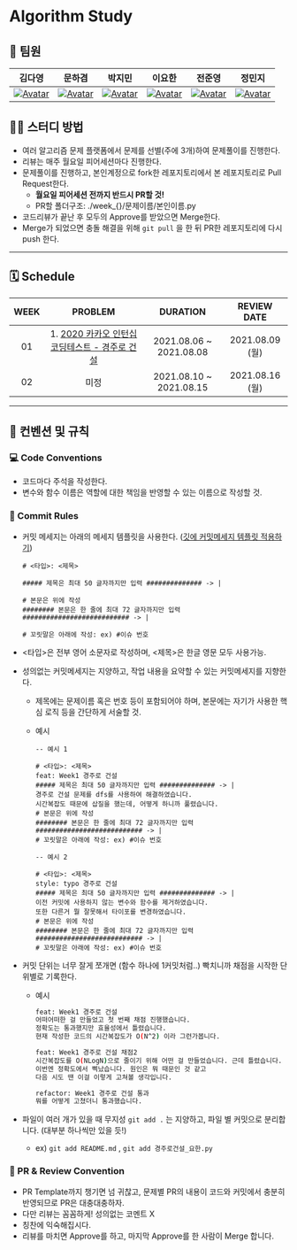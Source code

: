 # Algorithm Study

## 👋 팀원

|                            김다영                            |                            문하겸                            |                            박지민                            |                            이요한                            |                            전준영                            |                            정민지                            |
| :----------------------------------------------------------: | :----------------------------------------------------------: | :----------------------------------------------------------: | :----------------------------------------------------------: | :----------------------------------------------------------: | :----------------------------------------------------------: |
| [![Avatar](https://avatars.githubusercontent.com/u/68893924?v=4)](https://github.com/keemdy) | [![Avatar](https://avatars.githubusercontent.com/u/44228269?v=4)](https://github.com/ddobokki) | [![Avatar](https://avatars.githubusercontent.com/u/82632580?v=4)](https://github.com/ddeokbboki-good) | [![Avatar](https://avatars.githubusercontent.com/u/49181231?v=4)](https://github.com/l-yohai) | [![Avatar](https://avatars.githubusercontent.com/u/50571795?v=4)](https://github.com/20180707jun) | [![Avatar](https://avatars.githubusercontent.com/u/45448731?v=4)](https://github.com/minji-o-j) |

## 🙋‍♂️ 스터디 방법

- 여러 알고리즘 문제 플랫폼에서 문제를 선별(주에 3개)하여 문제풀이를 진행한다.
- 리뷰는 매주 월요일 피어세션마다 진행한다.
- 문제풀이를 진행하고, 본인계정으로 fork한 레포지토리에서 본 레포지토리로 Pull Request한다.
  - **월요일 피어세션 전까지 반드시 PR할 것!**
  - PR할 폴더구조: ./week_{}/문제이름/본인이름.py
- 코드리뷰가 끝난 후 모두의 Approve를 받았으면 Merge한다.
- Merge가 되었으면 충돌 해결을 위해 `git pull` 을 한 뒤 PR한 레포지토리에 다시 push 한다.

---

## 🗓 Schedule

| WEEK |                           PROBLEM                            |        DURATION         |   REVIEW DATE   |
| :--: | :----------------------------------------------------------: | :---------------------: | :-------------: |
|  01  | 1. [2020 카카오 인턴십 코딩테스트 - 경주로 건설](https://programmers.co.kr/learn/courses/30/lessons/67259) | 2021.08.06 ~ 2021.08.08 | 2021.08.09 (월) |
|  02  |                             미정                             | 2021.08.10 ~ 2021.08.15 | 2021.08.16 (월) |

---

## 🤙 컨벤션 및 규칙

### 💻 Code Conventions

- 코드마다 주석을 작성한다.
- 변수와 함수 이름은 역할에 대한 책임을 반영할 수 있는 이름으로 작성할 것.

### 📄 Commit Rules

- 커밋 메세지는 아래의 메세지 템플릿을 사용한다. ([깃에 커밋메세지 템플릿 적용하기](https://github.com/Boostcamp-AI-Tech-1-15/ddobokki_log/wiki/%EC%BD%94%EB%93%9C%EB%A6%AC%EB%B7%B0%EB%A5%BC-%EC%9C%84%ED%95%9C-%EA%B9%83-%EC%82%AC%EC%9A%A9-%EB%A7%A4%EB%89%B4%EC%96%BC#%EA%B7%B8-%EC%99%B8-%ED%8C%81%EB%93%A4))

  ```
  # <타입>: <제목>
  
  ##### 제목은 최대 50 글자까지만 입력 ############## -> |
  
  # 본문은 위에 작성
  ######## 본문은 한 줄에 최대 72 글자까지만 입력 ########################### -> |
  
  # 꼬릿말은 아래에 작성: ex) #이슈 번호
  ```

- <타입>은 전부 영어 소문자로 작성하며, <제목>은 한글 영문 모두 사용가능.

- 성의없는 커밋메세지는 지양하고, 작업 내용을 요약할 수 있는 커밋메세지를 지향한다.

  - 제목에는 문제이름 혹은 번호 등이 포함되어야 하며, 본문에는 자기가 사용한 핵심 로직 등을 간단하게 서술할 것.

  - 예시

    ```
    -- 예시 1
    
    # <타입>: <제목>
    feat: Week1 경주로 건설
    ##### 제목은 최대 50 글자까지만 입력 ############## -> |
    경주로 건설 문제를 dfs를 사용하여 해결하였습니다.
    시간복잡도 때문에 삽질을 했는데, 어떻게 하니까 풀렸습니다.
    # 본문은 위에 작성
    ######## 본문은 한 줄에 최대 72 글자까지만 입력 ########################### -> |
    # 꼬릿말은 아래에 작성: ex) #이슈 번호
    
    -- 예시 2
    
    # <타입>: <제목>
    style: typo 경주로 건설
    ##### 제목은 최대 50 글자까지만 입력 ############## -> |
    이전 커밋에 사용하지 않는 변수와 함수를 제거하였습니다.
    또한 다른거 뭘 잘못해서 타이포를 변경하였습니다.
    # 본문은 위에 작성
    ######## 본문은 한 줄에 최대 72 글자까지만 입력 ########################### -> |
    # 꼬릿말은 아래에 작성: ex) #이슈 번호
    ```

- 커밋 단위는 너무 잘게 쪼개면 (함수 하나에 1커밋처럼..) 빡치니까 채점을 시작한 단위별로 기록한다.

  - 예시

    ```bash
    feat: Week1 경주로 건설
    어떠어떠한 걸 만들었고 첫 번째 채점 진행했습니다.
    정확도는 통과했지만 효율성에서 틀렸습니다.
    현재 작성한 코드의 시간복잡도가 O(N^2) 이라 그런가봅니다.
    ```

    ```bash
    feat: Week1 경주로 건설 채점2
    시간복잡도를 O(NLogN)으로 줄이기 위해 어떤 걸 만들었습니다. 근데 틀렸습니다.
    이번엔 정확도에서 삑났습니다. 원인은 뭐 때문인 것 같고
    다음 시도 땐 이걸 이렇게 고쳐볼 생각입니다.
    ```

    ```bash
    refactor: Week1 경주로 건설 통과
    뭐를 어떻게 고쳤더니 통과했습니다.
    ```

- 파일이 여러 개가 있을 때 무지성 `git add .` 는 지양하고, 파일 별 커밋으로 분리합니다. (대부분 하나씩만 있을 듯!)

  - ex) `git add README.md` , `git add 경주로건설_요한.py`

### 📝 PR & Review Convention

- PR Template까지 챙기면 넘 귀찮고, 문제별 PR의 내용이 코드와 커밋에서 충분히 반영되므로 PR은 대충대충하자.
- 다만 리뷰는 꼼꼼하게! 성의없는 코멘트 X
- 칭찬에 익숙해집시다.
- 리뷰를 마치면 Approve를 하고, 마지막 Approve를 한 사람이 Merge 합니다.

